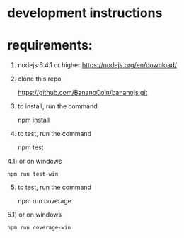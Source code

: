 # development instructions

# requirements:

1. nodejs 6.4.1 or higher <https://nodejs.org/en/download/>
2. clone this repo

   https://github.com/BananoCoin/bananojs.git

3. to install, run the command

   npm install

4. to test, run the command

   npm test

4.1) or on windows

    npm run test-win

5. to test, run the command

   npm run coverage

5.1) or on windows

    npm run coverage-win
